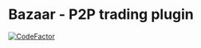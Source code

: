 # Bazaar - P2P trading plugin
[![CodeFactor](https://www.codefactor.io/repository/github/sourcelanddev/bazaar/badge)](https://www.codefactor.io/repository/github/sourcelanddev/bazaar)
